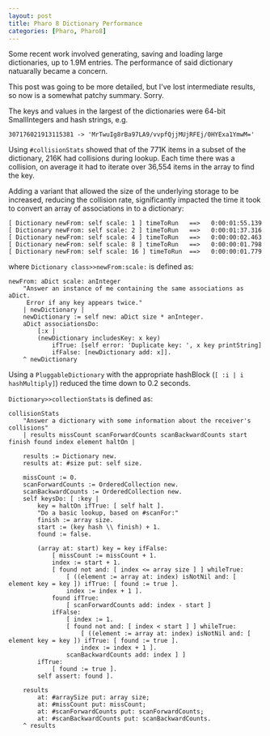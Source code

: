 ```yaml
---
layout: post
title: Pharo 8 Dictionary Performance
categories: [Pharo, Pharo8]
---
```


Some recent work involved generating, saving and loading large dictionaries, up to 1.9M entries.  The performance of said dictionary natuarally became a concern.

This post was going to be more detailed, but I've lost intermediate results, so now is a somewhat patchy summary.  Sorry.

The keys and values in the largest of the dictionaries were 64-bit SmallIntegers and hash strings, e.g.

```none
307176021913115381 -> 'MrTwuIg8rBa97LA9/vvpfQjjMUjRFEj/0HYExa1YmwM='
```

Using `#collisionStats` showed that of the 771K items in a subset of the dictionary, 216K had collisions during lookup.  Each time there was a collision, on average it had to iterate over 36,554 items in the array to find the key.

Adding a variant that allowed the size of the underlying storage to be increased, reducing the collision rate, significantly impacted the time it took to convert an array of associations in to a dictionary:

```
[ Dictionary newFrom: self scale: 1 ] timeToRun   ==>   0:00:01:55.139
[ Dictionary newFrom: self scale: 2 ] timeToRun   ==>   0:00:01:37.316
[ Dictionary newFrom: self scale: 4 ] timeToRun   ==>   0:00:00:02.463
[ Dictionary newFrom: self scale: 8 ] timeToRun   ==>   0:00:00:01.798
[ Dictionary newFrom: self scale: 16 ] timeToRun  ==>   0:00:00:01.779
```

where `Dictionary class>>newFrom:scale:` is defined as:

```smalltalk
newFrom: aDict scale: anInteger
	"Answer an instance of me containing the same associations as aDict.
	 Error if any key appears twice."
	| newDictionary |
	newDictionary := self new: aDict size * anInteger.
	aDict associationsDo:
		[:x |
		(newDictionary includesKey: x key)
			ifTrue: [self error: 'Duplicate key: ', x key printString]
			ifFalse: [newDictionary add: x]].
	^ newDictionary
```

Using a `PluggableDictionary` with the appropriate hashBlock (`[ :i | i hashMultiply]`) reduced the time down to 0.2 seconds.


`Dictionary>>collectionStats` is defined as:

```smalltalk
collisionStats
	"Answer a dictionary with some information about the receiver's collisions"
	| results missCount scanForwardCounts scanBackwardCounts start finish found index element haltOn |

	results := Dictionary new.
	results at: #size put: self size.

	missCount := 0.
	scanForwardCounts := OrderedCollection new.
	scanBackwardCounts := OrderedCollection new.
	self keysDo: [ :key |
		key = haltOn ifTrue: [ self halt ].
		"Do a basic lookup, based on #scanFor:"
		finish := array size.
		start := (key hash \\ finish) + 1.
		found := false.
		
		(array at: start) key = key ifFalse: 
			[ missCount := missCount + 1.
			index := start + 1.
			[ found not and: [ index <= array size ] ] whileTrue:
				[ ((element := array at: index) isNotNil and: [ element key = key ]) ifTrue: [ found := true ].
				index := index + 1 ].
			found ifTrue: 
				[ scanForwardCounts add: index - start ]
			ifFalse:
				[ index := 1.
				[ found not and: [ index < start ] ] whileTrue:
					[ ((element := array at: index) isNotNil and: [ element key = key ]) ifTrue: [ found := true ].
					index := index + 1 ].
				scanBackwardCounts add: index ] ]
		ifTrue:
			[ found := true ].
		self assert: found ].

	results 
		at: #arraySize put: array size;
		at: #missCount put: missCount;
		at: #scanForwardCounts put: scanForwardCounts;
		at: #scanBackwardCounts put: scanBackwardCounts.
	^ results
```